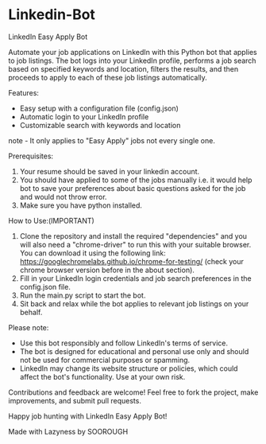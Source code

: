 # Linkedin-Bot

LinkedIn Easy Apply Bot

Automate your job applications on LinkedIn with this Python bot that applies to job listings. The bot logs into your LinkedIn profile, performs a job search based on specified keywords and location, filters the results, and then proceeds to apply to each of these job listings automatically.

Features:
- Easy setup with a configuration file (config.json)
- Automatic login to your LinkedIn profile
- Customizable search with keywords and location

note - It only applies to "Easy Apply" jobs not every single one.

Prerequisites:
1. Your resume should be saved in your linkedin account.
2. You should have applied to some of the jobs manually i.e. it would help bot to save your preferences about basic questions asked for the job and would not throw error.
3. Make sure you have python installed.

How to Use:(IMPORTANT)
1. Clone the repository and install the required "dependencies" and you will also need a "chrome-driver" to run this with your suitable browser. You can download it using the following link: https://googlechromelabs.github.io/chrome-for-testing/  (check your chrome browser version before in the about section).
2. Fill in your LinkedIn login credentials and job search preferences in the config.json file.
3. Run the main.py script to start the bot.
4. Sit back and relax while the bot applies to relevant job listings on your behalf.

Please note:
- Use this bot responsibly and follow LinkedIn's terms of service.
- The bot is designed for educational and personal use only and should not be used for commercial purposes or spamming.
- LinkedIn may change its website structure or policies, which could affect the bot's functionality. Use at your own risk.

Contributions and feedback are welcome! Feel free to fork the project, make improvements, and submit pull requests.

Happy job hunting with LinkedIn Easy Apply Bot!

Made with Lazyness by SOOROUGH
